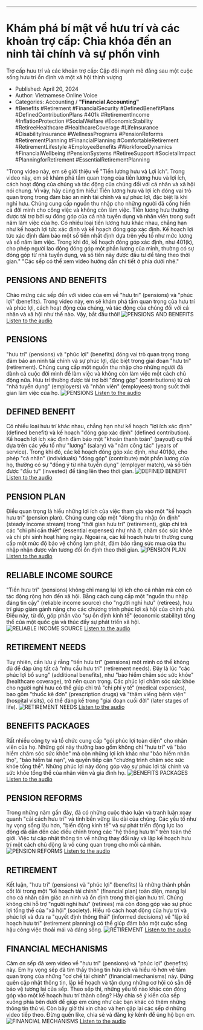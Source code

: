 
---

# Khám phá bí mật về hưu trí và các khoản trợ cấp: Chìa khóa đến an ninh tài chính và sự phồn vinh
Trợ cấp hưu trí và các khoản trợ cấp: Cặp đôi mạnh mẽ đằng sau một cuộc sống hưu trí ổn định và một xã hội thịnh vượng

- Published: April 20, 2024
- Author: Vietnamese Online Voice
- Categories: Accounting / **"Financial Accounting"**
- #Benefits #Retirement #FinancialSecurity #DefinedBenefitPlans #DefinedContributionPlans #401k #RetirementIncome #InflationProtection #SocialWelfare #EconomicStability #RetireeHealthcare #HealthcareCoverage #LifeInsurance #DisabilityInsurance #WellnessPrograms #PensionReforms #RetirementPlanning #FinancialPlanning #ComfortableRetirement #RetirementLifestyle #EmployeeBenefits #WorkforceDynamics #FinancialWellbeing #PensionSystems #RetireeSupport #SocietalImpact #PlanningforRetirement #EssentialRetirementPlanning

"Trong video này, em sẽ giới thiệu về "Tiền lương hưu và Lợi ích". Trong video này, em sẽ khám phá tầm quan trọng của tiền lương hưu và lợi ích, cách hoạt động của chúng và tác động của chúng đối với cá nhân và xã hội nói chung. Vì vậy, hãy cùng tìm hiểu! Tiền lương hưu và lợi ích đóng vai trò quan trọng trong đảm bảo an ninh tài chính và sự phúc lợi, đặc biệt là khi nghỉ hưu. Chúng cung cấp nguồn thu nhập cho những người đã cống hiến cả đời mình cho công việc và không còn làm việc. Tiền lương hưu thường được tài trợ bởi sự đóng góp của cả nhà tuyển dụng và nhân viên trong suốt năm làm việc của họ. Có nhiều loại tiền lương hưu khác nhau, chẳng hạn như kế hoạch lợi tức xác định và kế hoạch đóng góp xác định. Kế hoạch lợi tức xác định đảm bảo một số tiền nhất định dựa trên yếu tố như mức lương và số năm làm việc. Trong khi đó, kế hoạch đóng góp xác định, như 401(k), cho phép người lao động đóng góp một phần lương của mình, thường có sự đóng góp từ nhà tuyển dụng, và số tiền này được đầu tư để tăng theo thời gian."
"Các sếp có thể xem video hướng dẫn chi tiết ở phía dưới nhé."


## PENSIONS AND BENEFITS

Chào mừng các sếp đến với video của em về "hưu trí" (pensions) và "phúc lợi" (benefits). Trong video này, em sẽ khám phá tầm quan trọng của hưu trí và phúc lợi, cách hoạt động của chúng, và tác động của chúng đối với cá nhân và xã hội như thế nào. Vậy, bắt đầu thôi!
![PENSIONS AND BENEFITS](https://http-archiver-apis-production-80.schnworks.com/storage/images/transitions/2024-04-20/transition-7373584684-Montserrat-ExtraBold-283593.jpg)
[Listen to the audio](https://http-archiver-apis-production-80.schnworks.com/storage/audio/file-6626526397.mp3)



## PENSIONS

"hưu trí" (pensions) và "phúc lợi" (benefits) đóng vai trò quan trọng trong đảm bảo an ninh tài chính và sự phúc lợi, đặc biệt trong giai đoạn "hưu trí" (retirement). Chúng cung cấp một nguồn thu nhập cho những người đã dành cả cuộc đời mình để làm việc và không còn làm việc một cách chủ động nữa. Hưu trí thường được tài trợ bởi "đóng góp" (contributions) từ cả "nhà tuyển dụng" (employers) và "nhân viên" (employees) trong suốt thời gian làm việc của họ.
![PENSIONS](https://http-archiver-apis-production-80.schnworks.com/storage/images/transitions/2024-04-20/transition--17453191093-Montserrat-Thin-512DA8.jpg)
[Listen to the audio](https://http-archiver-apis-production-80.schnworks.com/storage/audio/file-45638715190.mp3)



## DEFINED BENEFIT

Có nhiều loại hưu trí khác nhau, chẳng hạn như kế hoạch "lợi ích xác định" (defined benefit) và kế hoạch "đóng góp xác định" (defined contribution). Kế hoạch lợi ích xác định đảm bảo một "khoản thanh toán" (payout) cụ thể dựa trên các yếu tố như "lương" (salary) và "năm công tác" (years of service). Trong khi đó, các kế hoạch đóng góp xác định, như 401(k), cho phép "cá nhân" (individuals) "đóng góp" (contribute) một phần lương của họ, thường có sự "đồng ý từ nhà tuyển dụng" (employer match), và số tiền được "đầu tư" (invested) để tăng lên theo thời gian.
![DEFINED BENEFIT](https://http-archiver-apis-production-80.schnworks.com/storage/images/transitions/2024-04-20/transition-14587614153-Montserrat-Thin-004895.jpg)
[Listen to the audio](https://http-archiver-apis-production-80.schnworks.com/storage/audio/file-43327200747.mp3)



## PENSION PLAN

Điều quan trọng là hiểu những lợi ích của việc tham gia vào một "kế hoạch hưu trí" (pension plan). Chúng cung cấp một "dòng thu nhập ổn định" (steady income stream) trong "thời gian hưu trí" (retirement), giúp chi trả các "chi phí cần thiết" (essential expenses) như nhà ở, chăm sóc sức khỏe và chi phí sinh hoạt hàng ngày. Ngoài ra, các kế hoạch hưu trí thường cung cấp một mức độ bảo vệ chống lạm phát, đảm bảo rằng sức mua của thu nhập nhận được vẫn tương đối ổn định theo thời gian.
![PENSION PLAN](https://http-archiver-apis-production-80.schnworks.com/storage/images/transitions/2024-04-20/transition--9974634366-Montserrat-Bold-004895.jpg)
[Listen to the audio](https://http-archiver-apis-production-80.schnworks.com/storage/audio/file-61220212644.mp3)



## RELIABLE INCOME SOURCE

"Tiền hưu trí" (pensions) không chỉ mang lại lợi ích cho cá nhân mà còn có tác động rộng hơn đến xã hội. Bằng cách cung cấp một "nguồn thu nhập đáng tin cậy" (reliable income source) cho "người nghỉ hưu" (retirees), hưu trí giúp giảm gánh nặng cho các chương trình phúc lợi xã hội của chính phủ. Điều này, từ đó, góp phần vào "sự ổn định kinh tế" (economic stability) tổng thể của một quốc gia và thúc đẩy sự phát triển xã hội.
![RELIABLE INCOME SOURCE](https://http-archiver-apis-production-80.schnworks.com/storage/images/transitions/2024-04-20/transition--3066887045-Montserrat-Bold-283593.jpg)
[Listen to the audio](https://http-archiver-apis-production-80.schnworks.com/storage/audio/file-7837113833.mp3)



## RETIREMENT NEEDS

Tuy nhiên, cần lưu ý rằng "tiền hưu trí" (pensions) một mình có thể không đủ để đáp ứng tất cả "nhu cầu hưu trí" (retirement needs). Đây là lúc "các phúc lợi bổ sung" (additional benefits), như "bảo hiểm chăm sóc sức khỏe" (healthcare coverage), trở nên quan trọng. Các phúc lợi chăm sóc sức khỏe cho người nghỉ hưu có thể giúp chi trả "chi phí y tế" (medical expenses), bao gồm "thuốc kê đơn" (prescription drugs) và "thăm viếng bệnh viện" (hospital visits), có thể đáng kể trong "giai đoạn cuối đời" (later stages of life).
![RETIREMENT NEEDS](https://http-archiver-apis-production-80.schnworks.com/storage/images/transitions/2024-04-20/transition-30970952707-Montserrat-Medium-1A237E.jpg)
[Listen to the audio](https://http-archiver-apis-production-80.schnworks.com/storage/audio/file-39486259740.mp3)



## BENEFITS PACKAGES

Rất nhiều công ty và tổ chức cung cấp "gói phúc lợi toàn diện" cho nhân viên của họ. Những gói này thường bao gồm không chỉ "hưu trí" và "bảo hiểm chăm sóc sức khỏe" mà còn những lợi ích khác như "bảo hiểm nhân thọ", "bảo hiểm tai nạn", và quyền tiếp cận "chương trình chăm sóc sức khỏe tổng thể". Những phúc lợi này đóng góp vào sự phúc lợi tài chính và sức khỏe tổng thể của nhân viên và gia đình họ.
![BENEFITS PACKAGES](https://http-archiver-apis-production-80.schnworks.com/storage/images/transitions/2024-04-20/transition--11745795828-Montserrat-Regular-004895.jpg)
[Listen to the audio](https://http-archiver-apis-production-80.schnworks.com/storage/audio/file-10607210238.mp3)



## PENSION REFORMS

Trong những năm gần đây, đã có những cuộc thảo luận và tranh luận xoay quanh "cải cách hưu trí" và tính bền vững lâu dài của chúng. Các yếu tố như hy vọng sống lâu hơn, "biến động kinh tế" và sự phát triển động lực lao động đã dẫn đến các điều chỉnh trong các "hệ thống hưu trí" trên toàn thế giới. Việc tự cập nhật thông tin về những thay đổi này và lập kế hoạch hưu trí một cách chủ động là vô cùng quan trọng cho mỗi cá nhân.
![PENSION REFORMS](https://http-archiver-apis-production-80.schnworks.com/storage/images/transitions/2024-04-20/transition-7738082859-Montserrat-Regular-1A237E.jpg)
[Listen to the audio](https://http-archiver-apis-production-80.schnworks.com/storage/audio/file-51472333238.mp3)



## RETIREMENT

Kết luận, "hưu trí" (pensions) và "phúc lợi" (benefits) là những thành phần cốt lõi trong một "kế hoạch tài chính" (financial plan) toàn diện, mang lại cho cá nhân cảm giác an ninh và ổn định trong thời gian hưu trí. Chúng không chỉ hỗ trợ "người nghỉ hưu" (retirees) mà còn đóng góp vào sự phúc lợi tổng thể của "xã hội" (society). Hiểu rõ cách hoạt động của hưu trí và phúc lợi và đưa ra "quyết định thông thái" (informed decisions) về "lập kế hoạch hưu trí" (retirement planning) có thể giúp đảm bảo một cuộc sống hậu công việc thoải mái và đáng sống.
![RETIREMENT](https://http-archiver-apis-production-80.schnworks.com/storage/images/transitions/2024-04-20/transition--26497075862-Montserrat-Medium-004895.jpg)
[Listen to the audio](https://http-archiver-apis-production-80.schnworks.com/storage/audio/file-3354949179.mp3)



## FINANCIAL MECHANISMS

Cảm ơn sếp đã xem video về "hưu trí" (pensions) và "phúc lợi" (benefits) này. Em hy vọng sếp đã tìm thấy thông tin hữu ích và hiểu rõ hơn về tầm quan trọng của những "cơ chế tài chính" (financial mechanisms) này. Đừng quên cập nhật thông tin, lập kế hoạch và tận dụng những cơ hội có sẵn để bảo vệ tương lai của sếp.
Theo sếp thì, những yếu tố nào khác còn đóng góp vào một kế hoạch hưu trí thành công? Hãy chia sẻ ý kiến của sếp xuống phía bên dưới để giúp em cũng như các bạn khác có thêm những thông tin thú vị. Còn bây giờ thì xin chào và hẹn gặp lại các sếp ở những video tiếp theo. Đừng quên like, chia sẻ và đăng ký kênh để ủng hộ bọn em.
![FINANCIAL MECHANISMS](https://http-archiver-apis-production-80.schnworks.com/storage/images/transitions/2024-04-20/transition--27576464148-Montserrat-Black-004895.jpg)
[Listen to the audio](https://http-archiver-apis-production-80.schnworks.com/storage/audio/file-18730291371.mp3)

